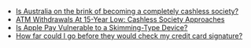 * [Is Australia on the brink of becoming a completely cashless society?](http://www.abc.net.au/news/2017-03-27/is-australia-on-the-brink-of-becoming-cashless-society/8377288)
* [ATM Withdrawals At 15-Year Low: Cashless Society Approaches](https://www.canstar.com.au/news-articles/atm-withdrawals-15-year-low-cashless-society-closer-think/)
* [Is Apple Pay Vulnerable to a Skimming-Type Device?](https://www.reddit.com/r/apple/comments/6mj5vn/is_apple_pay_vulnerable_to_a_skimmingtype_device/)
* [How far could I go before they would check my credit card signature?](https://web.archive.org/web/20080919003605/http://www.zug.com/pranks/credit_card/)
